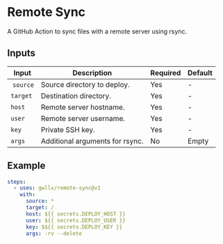# Remote Sync

A GitHub Action to sync files with a remote server using rsync.

## Inputs

| Input      | Description                         | Required | Default |
| ---------- | ----------------------------------- | -------- | ------- |
| ``source`` | Source directory to deploy.         | Yes      | -       |
| ``target`` | Destination directory.              | Yes      | -       |
| ``host``   | Remote server hostname.             | Yes      | -       |
| ``user``   | Remote server username.             | Yes      | -       |
| ``key``    | Private SSH key.                    | Yes      | -       |
| ``args``   | Additional arguments for rsync. | No       | Empty   |

## Example

```yml
steps:
  - uses: gwllx/remote-sync@v1
    with:
      source: *
      target: /
      host: ${{ secrets.DEPLOY_HOST }}
      user: ${{ secrets.DEPLOY_USER }}
      key: $${{ secrets.DEPLOY_KEY }}
      args: -rv --delete
```
